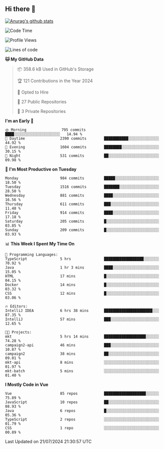 ## Hi there 👋

[![Anurag's github stats](https://github-readme-stats.vercel.app/api?username=Songwonseok)](https://github.com/anuraghazra/github-readme-stats)



<!--START_SECTION:waka-->
![Code Time](http://img.shields.io/badge/Code%20Time-2%2C927%20hrs-blue)

![Profile Views](http://img.shields.io/badge/Profile%20Views-0-blue)

![Lines of code](https://img.shields.io/badge/From%20Hello%20World%20I%27ve%20Written-34.8%20million%20lines%20of%20code-blue)

**🐱 My GitHub Data** 

> 📦 358.6 kB Used in GitHub's Storage 
 > 
> 🏆 121 Contributions in the Year 2024
 > 
> 💼 Opted to Hire
 > 
> 📜 27 Public Repositories 
 > 
> 🔑 3 Private Repositories 
 > 
**I'm an Early 🐤** 

```text
🌞 Morning                795 commits         ████░░░░░░░░░░░░░░░░░░░░░   14.94 % 
🌆 Daytime                2390 commits        ███████████░░░░░░░░░░░░░░   44.92 % 
🌃 Evening                1604 commits        ████████░░░░░░░░░░░░░░░░░   30.15 % 
🌙 Night                  531 commits         ██░░░░░░░░░░░░░░░░░░░░░░░   09.98 % 
```
📅 **I'm Most Productive on Tuesday** 

```text
Monday                   984 commits         █████░░░░░░░░░░░░░░░░░░░░   18.50 % 
Tuesday                  1516 commits        ███████░░░░░░░░░░░░░░░░░░   28.50 % 
Wednesday                881 commits         ████░░░░░░░░░░░░░░░░░░░░░   16.56 % 
Thursday                 611 commits         ███░░░░░░░░░░░░░░░░░░░░░░   11.48 % 
Friday                   914 commits         ████░░░░░░░░░░░░░░░░░░░░░   17.18 % 
Saturday                 205 commits         █░░░░░░░░░░░░░░░░░░░░░░░░   03.85 % 
Sunday                   209 commits         █░░░░░░░░░░░░░░░░░░░░░░░░   03.93 % 
```


📊 **This Week I Spent My Time On** 

```text
💬 Programming Languages: 
TypeScript               5 hrs               ██████████████████░░░░░░░   70.92 % 
Java                     1 hr 3 mins         ████░░░░░░░░░░░░░░░░░░░░░   15.05 % 
HTML                     17 mins             █░░░░░░░░░░░░░░░░░░░░░░░░   04.15 % 
Docker                   14 mins             █░░░░░░░░░░░░░░░░░░░░░░░░   03.32 % 
CSS                      12 mins             █░░░░░░░░░░░░░░░░░░░░░░░░   03.06 % 

🔥 Editors: 
IntelliJ IDEA            6 hrs 38 mins       ██████████████████████░░░   87.35 % 
IntelliJ                 57 mins             ███░░░░░░░░░░░░░░░░░░░░░░   12.65 % 

🐱‍💻 Projects: 
mkt                      5 hrs 14 mins       ███████████████████░░░░░░   74.28 % 
campaign2-api            46 mins             ███░░░░░░░░░░░░░░░░░░░░░░   10.87 % 
campaign2                38 mins             ██░░░░░░░░░░░░░░░░░░░░░░░   09.01 % 
mkt-api                  8 mins              ░░░░░░░░░░░░░░░░░░░░░░░░░   01.97 % 
mkt-batch                5 mins              ░░░░░░░░░░░░░░░░░░░░░░░░░   01.40 % 
```

**I Mostly Code in Vue** 

```text
Vue                      85 repos            ███████████████████░░░░░░   75.89 % 
JavaScript               10 repos            ██░░░░░░░░░░░░░░░░░░░░░░░   08.93 % 
Java                     6 repos             █░░░░░░░░░░░░░░░░░░░░░░░░   05.36 % 
TypeScript               2 repos             ░░░░░░░░░░░░░░░░░░░░░░░░░   01.79 % 
CSS                      1 repo              ░░░░░░░░░░░░░░░░░░░░░░░░░   00.89 % 
```




 Last Updated on 21/07/2024 21:30:57 UTC
<!--END_SECTION:waka-->
